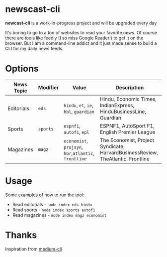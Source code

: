 # newscast-cli

**newcast-cli** is a work-in-progress project and will be upgraded every day

It's boring to go to a ton of websites to read your favorite news. Of course there are tools like feedly (I so miss Google Reader!) to get it on the browser.
But I am a command-line addict and it just made sense to build a CLI for my daily news feeds.

# Options

| News Topic | Modifier | Value                                                 | Description                                                                     |
| ---------- | -------- | ----------------------------------------------------- | ------------------------------------------------------------------------------- |
| Editorials | `eds`    | `hindu`, `et`, `ie`, `hbl`, `guardian`                | Hindu, Economic Times, IndianExpress, HinduBusinessLine, Guardian               |
| Sports     | `sports` | `espnf1`, `autof1`, `epl`                             | ESPNF1, AutoSport F1, English Premier League                                    |
| Magazines  | `magz`   | `economist`, `projsyn`, `hbr`,`atlantic`, `frontline` | The Economist, Project Syndicate, HarvardBusinessReview, TheAtlantic, Frontline |

# Usage

Some examples of how to run the tool:

- Read editorials - `node index eds hindu`
- Read sports - `node index sports autof1`
- Read magazines - `node index magz economist`

# Thanks

Inspiration from [medium-cli](https://github.com/djadmin/medium-cli)
